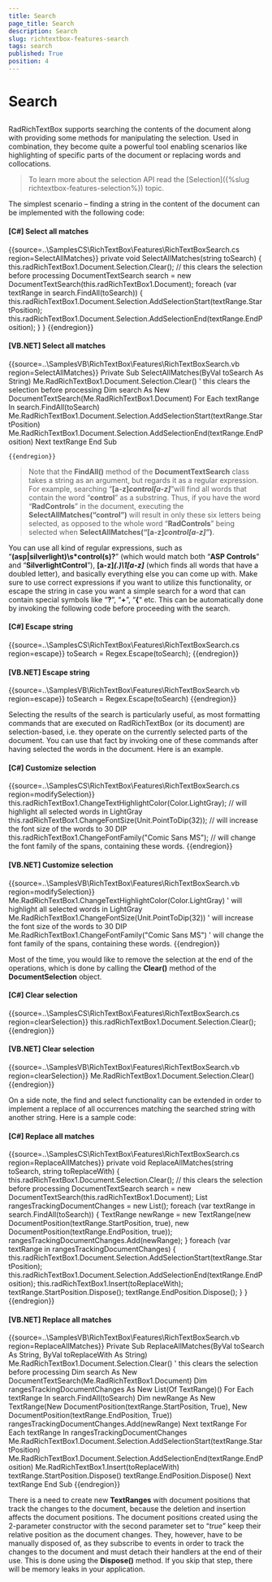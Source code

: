 ```yaml
---
title: Search
page_title: Search
description: Search
slug: richtextbox-features-search
tags: search
published: True
position: 4
---
```


# Search



## 

RadRichTextBox supports searching the contents of the document along with providing some methods for manipulating the selection.
        	Used in combination, they become quite a powerful tool enabling scenarios like highlighting of specific parts of the document
        	or replacing words and collocations.
        

>To learn more about the selection API read the
		  	[Selection]({%slug richtextbox-features-selection%}) topic.
		  

The simplest scenario – finding a string in the content of the document can be implemented with the following code:

#### __[C#] Select all matches__

{{source=..\SamplesCS\RichTextBox\Features\RichTextBoxSearch.cs region=SelectAllMatches}}
	        private void SelectAllMatches(string toSearch)
	        {
	            this.radRichTextBox1.Document.Selection.Clear(); // this clears the selection before processing
	            DocumentTextSearch search = new DocumentTextSearch(this.radRichTextBox1.Document);
	            foreach (var textRange in search.FindAll(toSearch))
	            {
	                this.radRichTextBox1.Document.Selection.AddSelectionStart(textRange.StartPosition);
	                this.radRichTextBox1.Document.Selection.AddSelectionEnd(textRange.EndPosition);
	            }
	        }
	{{endregion}}



#### __[VB.NET] Select all matches__

{{source=..\SamplesVB\RichTextBox\Features\RichTextBoxSearch.vb region=SelectAllMatches}}
	    Private Sub SelectAllMatches(ByVal toSearch As String)
	        Me.RadRichTextBox1.Document.Selection.Clear() ' this clears the selection before processing
	        Dim search As New DocumentTextSearch(Me.RadRichTextBox1.Document)
	        For Each textRange In search.FindAll(toSearch)
	            Me.RadRichTextBox1.Document.Selection.AddSelectionStart(textRange.StartPosition)
	            Me.RadRichTextBox1.Document.Selection.AddSelectionEnd(textRange.EndPosition)
	        Next textRange
	    End Sub
	
	{{endregion}}



>Note that the __FindAll()__ method of the __DocumentTextSearch__ class takes a string as an argument,
		  	but regards it as a regular expression. For example, searching “__[a-z]*control[a-z]*__”will find all words that contain 
		  	the word “__control__” as a substring. Thus, if you have the word “__RadControls__” in the document,
		  	executing the __SelectAllMatches(“control”)__ will result in only these six letters being selected, as opposed to the
		  	whole word “__RadControls__” being selected when __SelectAllMatches(“[a-z]*control[a-z]*”)__.
		  

You can use all kind of regular expressions, such as “__(asp|silverlight)\s*control(s)?__” (which would match both
			“__ASP Controls__” and “__SilverlightControl__”), __[a-z]*(.)\1[a-z]*__ 
			(which finds all words that have a doubled letter), and basically everything else you can come up with. Make sure to use correct 
			expressions if you want to utilize this functionality, or escape the string in case you want a simple search for a word that can 
			contain special symbols like “__?__”, “__+__”, “__{__“ etc. 
			This can be automatically done by invoking the following code before proceeding with the search.
		

#### __[C#] Escape string__

{{source=..\SamplesCS\RichTextBox\Features\RichTextBoxSearch.cs region=escape}}
	            toSearch = Regex.Escape(toSearch);
	{{endregion}}



#### __[VB.NET] Escape string__

{{source=..\SamplesVB\RichTextBox\Features\RichTextBoxSearch.vb region=escape}}
	        toSearch = Regex.Escape(toSearch)
	{{endregion}}



Selecting the results of the search is particularly useful, as most formatting commands that are executed on RadRichTextBox
    		(or its document) are selection-based, i.e. they operate on the currently selected parts of the document. You can use that
    		fact by invoking one of these commands after having selected the words in the document. Here is an example.
    	

#### __[C#] Customize selection__

{{source=..\SamplesCS\RichTextBox\Features\RichTextBoxSearch.cs region=modifySelection}}
	            this.radRichTextBox1.ChangeTextHighlightColor(Color.LightGray);  // will highlight all selected words in LightGray
	            this.radRichTextBox1.ChangeFontSize(Unit.PointToDip(32));   // will increase the font size of the words to 30 DIP
	            this.radRichTextBox1.ChangeFontFamily("Comic Sans MS"); // will change the font family of the spans, containing these words.
	{{endregion}}



#### __[VB.NET] Customize selection__

{{source=..\SamplesVB\RichTextBox\Features\RichTextBoxSearch.vb region=modifySelection}}
	        Me.RadRichTextBox1.ChangeTextHighlightColor(Color.LightGray) ' will highlight all selected words in LightGray
	        Me.RadRichTextBox1.ChangeFontSize(Unit.PointToDip(32)) ' will increase the font size of the words to 30 DIP
	        Me.RadRichTextBox1.ChangeFontFamily("Comic Sans MS") ' will change the font family of the spans, containing these words.
	{{endregion}}



Most of the time, you would like to remove the selection at the end of the operations, which is done by calling the 
        	__Clear()__ method of the __DocumentSelection__ object.
        

#### __[C#] Clear selection__

{{source=..\SamplesCS\RichTextBox\Features\RichTextBoxSearch.cs region=clearSelection}}
	            this.radRichTextBox1.Document.Selection.Clear();
	{{endregion}}



#### __[VB.NET] Clear selection__

{{source=..\SamplesVB\RichTextBox\Features\RichTextBoxSearch.vb region=clearSelection}}
	        Me.RadRichTextBox1.Document.Selection.Clear()
	{{endregion}}



On a side note, the find and select functionality can be extended in order to implement a replace of all occurrences matching
			the searched string with another string. Here is a sample code:
		

#### __[C#] Replace all matches__

{{source=..\SamplesCS\RichTextBox\Features\RichTextBoxSearch.cs region=ReplaceAllMatches}}
	        private void ReplaceAllMatches(string toSearch, string toReplaceWith)
	        {
	            this.radRichTextBox1.Document.Selection.Clear(); // this clears the selection before processing
	            DocumentTextSearch search = new DocumentTextSearch(this.radRichTextBox1.Document);
	            List<TextRange> rangesTrackingDocumentChanges = new List<TextRange>();
	            foreach (var textRange in search.FindAll(toSearch))
	            {
	                TextRange newRange = new TextRange(new DocumentPosition(textRange.StartPosition, true), new DocumentPosition(textRange.EndPosition, true));
	                rangesTrackingDocumentChanges.Add(newRange);
	            }
	            foreach (var textRange in rangesTrackingDocumentChanges)
	            {
	                this.radRichTextBox1.Document.Selection.AddSelectionStart(textRange.StartPosition);
	                this.radRichTextBox1.Document.Selection.AddSelectionEnd(textRange.EndPosition);
	                this.radRichTextBox1.Insert(toReplaceWith);
	                textRange.StartPosition.Dispose();
	                textRange.EndPosition.Dispose();
	            }
	        }
	{{endregion}}



#### __[VB.NET] Replace all matches__

{{source=..\SamplesVB\RichTextBox\Features\RichTextBoxSearch.vb region=ReplaceAllMatches}}
	    Private Sub ReplaceAllMatches(ByVal toSearch As String, ByVal toReplaceWith As String)
	        Me.RadRichTextBox1.Document.Selection.Clear() ' this clears the selection before processing
	        Dim search As New DocumentTextSearch(Me.RadRichTextBox1.Document)
	        Dim rangesTrackingDocumentChanges As New List(Of TextRange)()
	        For Each textRange In search.FindAll(toSearch)
	            Dim newRange As New TextRange(New DocumentPosition(textRange.StartPosition, True), New DocumentPosition(textRange.EndPosition, True))
	            rangesTrackingDocumentChanges.Add(newRange)
	        Next textRange
	        For Each textRange In rangesTrackingDocumentChanges
	            Me.RadRichTextBox1.Document.Selection.AddSelectionStart(textRange.StartPosition)
	            Me.RadRichTextBox1.Document.Selection.AddSelectionEnd(textRange.EndPosition)
	            Me.RadRichTextBox1.Insert(toReplaceWith)
	            textRange.StartPosition.Dispose()
	            textRange.EndPosition.Dispose()
	        Next textRange
	    End Sub
	{{endregion}}



There is a need to create new __TextRanges__ with document positions that track the changes to the document,
	    	because the deletion and insertion affects the document positions. The document positions created using the 2-parameter constructor
	    	with the second parameter set to “*true*” keep their relative position as the document changes.
	    	They, however, have to be manually disposed of, as they subscribe to events in order to track the changes to the document and must
	    	detach their handlers at the end of their use. This is done using the __Dispose()__ method. If you skip that step,
	    	there will be memory leaks in your application.
	    
